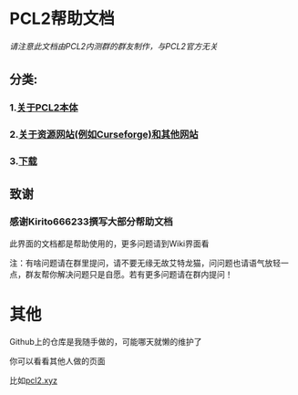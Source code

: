 # PCL2帮助文档

###### 请注意此文档由PCL2内测群的群友制作，与PCL2官方无关

## 分类:

### 1.[关于PCL2本体](https://github.com/wrightnicole121212/PCL2/tree/master/PCL2)

### 2.[关于资源网站(例如Curseforge)和其他网站](https://github.com/wrightnicole121212/PCL2/tree/master/Websites)

### 3.[下载](https://github.com/wrightnicole121212/PCL2/tree/master/Download)

## 致谢

### 感谢Kirito666233撰写大部分帮助文档

此界面的文档都是帮助使用的，更多问题请到Wiki界面看

注：有啥问题请在群里提问，请不要无缘无故艾特龙猫，问问题也请语气放轻一点，群友帮你解决问题只是自愿。若有更多问题请在群内提问！

# 其他

Github上的仓库是我随手做的，可能哪天就懒的维护了

你可以看看其他人做的页面

比如[pcl2.xyz](pcl2.xyz)